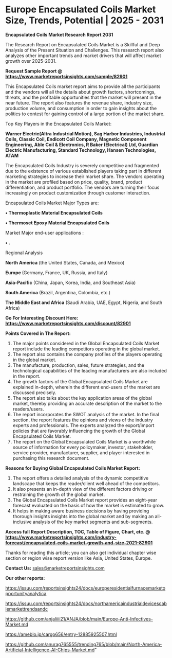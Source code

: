 # Europe Encapsulated Coils Market Size, Trends, Potential | 2025 - 2031

<strong>Encapsulated Coils Market Research Report 2031</strong>

The Research Report on Encapsulated Coils Market is a Skillful and Deep Analysis of the Present Situation and Challenges. This research report also analyzes other important trends and market drivers that will affect market growth over 2025-2031.

<strong>Request Sample Report @ <a href=https://www.marketreportsinsights.com/sample/82901>https://www.marketreportsinsights.com/sample/82901</a></strong>

This Encapsulated Coils market report aims to provide all the participants and the vendors will all the details about growth factors, shortcomings, threats, and the profitable opportunities that the market will present in the near future. The report also features the revenue share, industry size, production volume, and consumption in order to gain insights about the politics to contest for gaining control of a large portion of the market share.

Top Key Players in the Encapsulated Coils Market:

<strong>Warner Electric(Altra Industrial Motion), Sag Harbor Industries, Industrial Coils, Classic Coil, Endicott Coil Company, Magnetic Component Engineering, Able Coil & Electronics, R Baker (Electrical) Ltd, Guardian Electric Manufacturing, Standard Technology, Hansen Technologies, ATAM</strong>

The Encapsulated Coils Industry is severely competitive and fragmented due to the existence of various established players taking part in different marketing strategies to increase their market share. The vendors operating in the market are profiled based on price, quality, brand, product differentiation, and product portfolio. The vendors are turning their focus increasingly on product customization through customer interaction.

Encapsulated Coils Market Major Types are:

<strong>• Thermoplastic Material Encapsulated Coils

• Thermoset Epoxy Material Encapsulated Coils</strong>

Market Major end-user applications :

<strong>• .</strong>

Regional Analysis

</u><strong><b>North America</b></strong> (the United States, Canada, and Mexico)

<strong><b>Europe </b></strong>(Germany, France, UK, Russia, and Italy)

<strong><b>Asia-Pacific</b></strong> (China, Japan, Korea, India, and Southeast Asia)

<strong><b>South America</b></strong> (Brazil, Argentina, Colombia, etc.)

<strong><b>The Middle East and Africa</b></strong> (Saudi Arabia, UAE, Egypt, Nigeria, and South Africa)

<strong>Go For Interesting Discount Here: <a href=https://www.marketreportsinsights.com/discount/82901>https://www.marketreportsinsights.com/discount/82901</a></strong>

<strong>Points Covered in The Report:</strong>
<ol>
  <li>The major points considered in the Global Encapsulated Coils Market report include the leading competitors operating in the global market.</li>
  <li>The report also contains the company profiles of the players operating in the global market.</li>
  <li>The manufacture, production, sales, future strategies, and the technological capabilities of the leading manufacturers are also included in the report.</li>
  <li>The growth factors of the Global Encapsulated Coils Market are explained in-depth, wherein the different end-users of the market are discussed precisely.</li>
  <li>The report also talks about the key application areas of the global market, thereby providing an accurate description of the market to the readers/users.</li>
  <li>The report incorporates the SWOT analysis of the market. In the final section, the report features the opinions and views of the industry experts and professionals. The experts analyzed the export/import policies that are favorably influencing the growth of the Global Encapsulated Coils Market.</li>
  <li>The report on the Global Encapsulated Coils Market is a worthwhile source of information for every policymaker, investor, stakeholder, service provider, manufacturer, supplier, and player interested in purchasing this research document.</li>
</ol>
<strong>Reasons for Buying Global Encapsulated Coils Market Report:</strong>

<ol>
  <li>The report offers a detailed analysis of the dynamic competitive landscape that keeps the reader/client well ahead of the competitors.</li>
  <li>It also presents an in-depth view of the different factors driving or restraining the growth of the global market.</li>
  <li>The Global Encapsulated Coils Market report provides an eight-year forecast evaluated on the basis of how the market is estimated to grow.</li>
  <li>It helps in making aware business decisions by having providing thorough insights insights into the global market and by making an all-inclusive analysis of the key market segments and sub-segments.</li>
</ol>
<strong>Access full Report Description, TOC, Table of Figure, Chart, etc. @ <a href=https://www.marketreportsinsights.com/industry-forecast/encapsulated-coils-market-growth-and-size-2021-82901>https://www.marketreportsinsights.com/industry-forecast/encapsulated-coils-market-growth-and-size-2021-82901</a></strong>


Thanks for reading this article; you can also get individual chapter wise section or region wise report version like Asia, United States, Europe.

<strong>Contact Us:</strong>
sales@marketreportsinsights.com

<strong>Our other reports:</strong>

<a href=https://issuu.com/reportsinsights24/docs/europeresidentialfurnacemarketopportunityanalytica>https://issuu.com/reportsinsights24/docs/europeresidentialfurnacemarketopportunityanalytica</a>

<a href=https://issuu.com/reportsinsights24/docs/northamericaindustrialdevicescablemarkettrendsandc>https://issuu.com/reportsinsights24/docs/northamericaindustrialdevicescablemarkettrendsandc</a>

<a href=https://github.com/anjaliiii21/ANJA/blob/main/Europe-Anti-Infectives-Market.md>https://github.com/anjaliiii21/ANJA/blob/main/Europe-Anti-Infectives-Market.md</a>

<a href=https://ameblo.jp/cargo656/entry-12885925507.html>https://ameblo.jp/cargo656/entry-12885925507.html</a>

<a href=https://github.com/anurag765555/trending765/blob/main/North-America-Artificial-Intelligence-AI-Chips-Market.md>https://github.com/anurag765555/trending765/blob/main/North-America-Artificial-Intelligence-AI-Chips-Market.md</a>"
